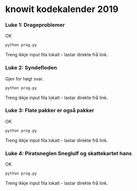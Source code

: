 # knowit kodekalender 2019

### Luke 1: Drageproblemer
OK  
```bash
python prog.py
```
Treng ikkje input fila lokalt - lastar direkte frå link.

### Luke 2: Syndefloden
Gjev for høgt svar.
```bash
python prog.py
```
Treng ikkje input fila lokalt - lastar direkte frå link.

### Luke 3: Flate pakker er også pakker
OK  
```bash
python prog.py
```
Treng ikkje input fila lokalt - lastar direkte frå link.

### Luke 4: Piratsneglen Sneglulf og skattekartet hans
OK  
```bash
python prog.py
```
Treng ikkje input fila lokalt - lastar direkte frå link.
